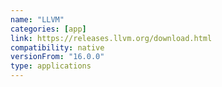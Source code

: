 ```yaml
---
name: "LLVM"
categories: [app]
link: https://releases.llvm.org/download.html
compatibility: native
versionFrom: "16.0.0"
type: applications
---
```


